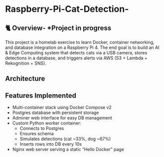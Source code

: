 # Raspberry-Pi-Cat-Detection-
## 🐈 Overview- *Project in progress
This project is a homelab exercise to learn Docker, container networking, and database integration on a Raspberry Pi 4. The end goal is to build an AI &amp; Edge Computing system that detects cats via a USB camera, stores detections in a database, and triggers alerts via AWS (S3 + Lambda + Rekognition + SNS).
## Architecture
## Features Implemented 
- Multi-container stack using Docker Compose v2
- Postgres database with persistent storage
- Adminer web interface for easy DB management
- Custom Python worker container:
  - Connects to Postgres
  - Ensures schema
  - Simulates detections (cat ~33%, dog ~67%)
  - Inserts rows into DB every 10s
- Nginx web server serving a static “Hello Docker” page
